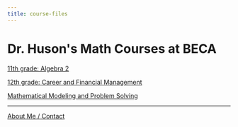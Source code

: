 ```yaml
---
title: course-files
---
```


# Dr. Huson's Math Courses at BECA

[11th grade: Algebra 2](alg2)

[12th grade: Career and Financial Management](cfm)

[Mathematical Modeling and Problem Solving](modeling)

-----

[About Me / Contact](https://math.huson.com/Contact)

<!--
[common-errors](https://raw.githubusercontent.com/chrishuson/chrishuson.github.io/master/common-errors)
-->